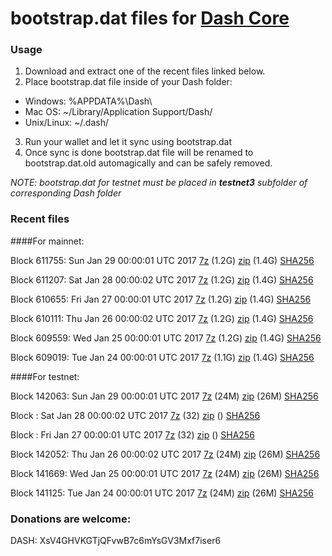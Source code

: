 # bootstrap.dat files for [Dash Core](https://www.dash.org)

### Usage

1. Download and extract one of the recent files linked below.
2. Place bootstrap.dat file inside of your Dash folder:
 - Windows: %APPDATA%\Dash\
 - Mac OS: ~/Library/Application Support/Dash/
 - Unix/Linux: ~/.dash/
3. Run your wallet and let it sync using bootstrap.dat
4. Once sync is done bootstrap.dat file will be renamed to bootstrap.dat.old automagically and can be safely removed.

_NOTE: bootstrap.dat for testnet must be placed in **testnet3** subfolder of corresponding Dash folder_

### Recent files

####For mainnet:

Block 611755: Sun Jan 29 00:00:01 UTC 2017 [7z](https://transfer.sh/kkdZl/bootstrap.dat.20170129.7z) (1.2G) [zip](https://transfer.sh/7RF8L/bootstrap.dat.20170129.zip) (1.4G) [SHA256](https://transfer.sh/12Xe0P/sha256.txt)

Block 611207: Sat Jan 28 00:00:02 UTC 2017 [7z](https://transfer.sh/GW8Xh/bootstrap.dat.20170128.7z) (1.2G) [zip](https://transfer.sh/5nNrh/bootstrap.dat.20170128.zip) (1.4G) [SHA256](https://transfer.sh/RGtoW/sha256.txt)

Block 610655: Fri Jan 27 00:00:01 UTC 2017 [7z](https://transfer.sh/WkvVa/bootstrap.dat.20170127.7z) (1.2G) [zip](https://transfer.sh/gfwFv/bootstrap.dat.20170127.zip) (1.4G) [SHA256](https://transfer.sh/qJUVU/sha256.txt)

Block 610111: Thu Jan 26 00:00:02 UTC 2017 [7z](https://transfer.sh/5AntR/bootstrap.dat.20170126.7z) (1.2G) [zip](https://transfer.sh/RVj6/bootstrap.dat.20170126.zip) (1.4G) [SHA256](https://transfer.sh/d4w1g/sha256.txt)

Block 609559: Wed Jan 25 00:00:01 UTC 2017 [7z](https://transfer.sh/PHjp3/bootstrap.dat.20170125.7z) (1.2G) [zip](https://transfer.sh/gHHUI/bootstrap.dat.20170125.zip) (1.4G) [SHA256](https://transfer.sh/lCHqO/sha256.txt)

Block 609019: Tue Jan 24 00:00:01 UTC 2017 [7z](https://transfer.sh/HLseS/bootstrap.dat.20170124.7z) (1.1G) [zip](https://transfer.sh/K6aO2/bootstrap.dat.20170124.zip) (1.4G) [SHA256](https://transfer.sh/JmqEf/sha256.txt)

####For testnet:

Block 142063: Sun Jan 29 00:00:01 UTC 2017 [7z](https://transfer.sh/pbbyx/bootstrap.dat.20170129.7z) (24M) [zip](https://transfer.sh/UiiO8/bootstrap.dat.20170129.zip) (26M) [SHA256](https://transfer.sh/ULmeA/sha256.txt)

Block : Sat Jan 28 00:00:02 UTC 2017 [7z](https://transfer.sh/OeniR/bootstrap.dat.20170128.7z) (32) [zip]() () [SHA256](https://transfer.sh/wAp1F/sha256.txt)

Block : Fri Jan 27 00:00:01 UTC 2017 [7z](https://transfer.sh/boVJo/bootstrap.dat.20170127.7z) (32) [zip]() () [SHA256](https://transfer.sh/tR6UN/sha256.txt)

Block 142052: Thu Jan 26 00:00:02 UTC 2017 [7z](https://transfer.sh/14IyfM/bootstrap.dat.20170126.7z) (24M) [zip](https://transfer.sh/uEo63/bootstrap.dat.20170126.zip) (26M) [SHA256](https://transfer.sh/gOx0a/sha256.txt)

Block 141669: Wed Jan 25 00:00:01 UTC 2017 [7z](https://transfer.sh/CGr24/bootstrap.dat.20170125.7z) (24M) [zip](https://transfer.sh/127bqR/bootstrap.dat.20170125.zip) (26M) [SHA256](https://transfer.sh/jIu1E/sha256.txt)

Block 141125: Tue Jan 24 00:00:01 UTC 2017 [7z](https://transfer.sh/mLFbM/bootstrap.dat.20170124.7z) (24M) [zip](https://transfer.sh/HLLvx/bootstrap.dat.20170124.zip) (26M) [SHA256](https://transfer.sh/EoCRJ/sha256.txt)

### Donations are welcome:

DASH: XsV4GHVKGTjQFvwB7c6mYsGV3Mxf7iser6
